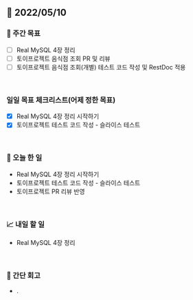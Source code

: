 ## 📅 2022/05/10


### 👏 주간 목표

- [ ] Real MySQL 4장 정리
- [ ] 토이프로젝트 음식점 조회 PR 및 리뷰 
- [ ] 토이프로젝트 음식점 조회(개별) 테스트 코드 작성 및 RestDoc 적용

<br/>

### 일일 목표 체크리스트(어제 정한 목표)

- [x] Real MySQL 4장 정리 시작하기
- [x] 토이프로젝트 테스트 코드 작성 - 슬라이스 테스트

<br/>

### 💯 오늘 한 일

- Real MySQL 4장 정리 시작하기
- 토이프로젝트 테스트 코드 작성 - 슬라이스 테스트
- 토이프로젝트 PR 리뷰 반영

<br/>

### 📈 내일 할 일

- Real MySQL 4장 정리

<br/>

### 🤔 간단 회고

- .




 




 








